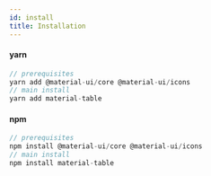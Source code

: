 ```yaml
---
id: install
title: Installation
---
```


#### yarn

```javascript
// prerequisites
yarn add @material-ui/core @material-ui/icons
// main install
yarn add material-table
```

#### npm

```javascript
// prerequisites
npm install @material-ui/core @material-ui/icons
// main install
npm install material-table
```


